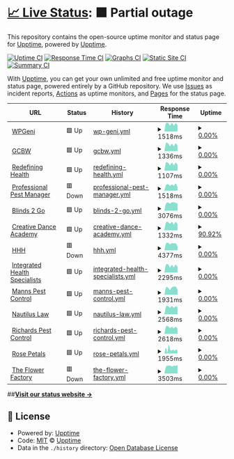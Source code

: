 # [📈 Live Status](https://upptime.github.io/upptime): <!--live status--> **🟧 Partial outage**

This repository contains the open-source uptime monitor and status page for [Upptime](https://upptime.js.org), powered by [Upptime](https://github.com/upptime/upptime).

[![Uptime CI](https://github.com/paulluxford/uptime/workflows/Uptime%20CI/badge.svg)](https://github.com/paulluxford/uptime/actions?query=workflow%3A%22Uptime+CI%22)
[![Response Time CI](https://github.com/paulluxford/uptime/workflows/Response%20Time%20CI/badge.svg)](https://github.com/paulluxford/uptime/actions?query=workflow%3A%22Response+Time+CI%22)
[![Graphs CI](https://github.com/paulluxford/uptime/workflows/Graphs%20CI/badge.svg)](https://github.com/paulluxford/uptime/actions?query=workflow%3A%22Graphs+CI%22)
[![Static Site CI](https://github.com/paulluxford/uptime/workflows/Static%20Site%20CI/badge.svg)](https://github.com/paulluxford/uptime/actions?query=workflow%3A%22Static+Site+CI%22)
[![Summary CI](https://github.com/paulluxford/uptime/workflows/Summary%20CI/badge.svg)](https://github.com/paulluxford/uptime/actions?query=workflow%3A%22Summary+CI%22)

With [Upptime](https://upptime.js.org), you can get your own unlimited and free uptime monitor and status page, powered entirely by a GitHub repository. We use [Issues](https://github.com/upptime/upptime/issues) as incident reports, [Actions](https://github.com/paulluxford/uptime/actions) as uptime monitors, and [Pages](https://upptime.github.io/upptime) for the status page.

<!--start: status pages-->
<!-- This summary is generated by Upptime (https://github.com/upptime/upptime) -->
<!-- Do not edit this manually, your changes will be overwritten -->
<!-- prettier-ignore -->
| URL | Status | History | Response Time | Uptime |
| --- | ------ | ------- | ------------- | ------ |
| <img alt="" src="https://icons.duckduckgo.com/ip3/wpgeni.com.ico" height="13"> [WPGeni](https://wpgeni.com) | 🟩 Up | [wp-geni.yml](https://github.com/paulluxford/uptime/commits/HEAD/history/wp-geni.yml) | <details><summary><img alt="Response time graph" src="./graphs/wp-geni/response-time-week.png" height="20"> 1518ms</summary><br><a href="https://paulluxford.github.io/uptime/history/wp-geni"><img alt="Response time 1152" src="https://img.shields.io/endpoint?url=https%3A%2F%2Fraw.githubusercontent.com%2Fpaulluxford%2Fuptime%2FHEAD%2Fapi%2Fwp-geni%2Fresponse-time.json"></a><br><a href="https://paulluxford.github.io/uptime/history/wp-geni"><img alt="24-hour response time 2474" src="https://img.shields.io/endpoint?url=https%3A%2F%2Fraw.githubusercontent.com%2Fpaulluxford%2Fuptime%2FHEAD%2Fapi%2Fwp-geni%2Fresponse-time-day.json"></a><br><a href="https://paulluxford.github.io/uptime/history/wp-geni"><img alt="7-day response time 1518" src="https://img.shields.io/endpoint?url=https%3A%2F%2Fraw.githubusercontent.com%2Fpaulluxford%2Fuptime%2FHEAD%2Fapi%2Fwp-geni%2Fresponse-time-week.json"></a><br><a href="https://paulluxford.github.io/uptime/history/wp-geni"><img alt="30-day response time 1250" src="https://img.shields.io/endpoint?url=https%3A%2F%2Fraw.githubusercontent.com%2Fpaulluxford%2Fuptime%2FHEAD%2Fapi%2Fwp-geni%2Fresponse-time-month.json"></a><br><a href="https://paulluxford.github.io/uptime/history/wp-geni"><img alt="1-year response time 1152" src="https://img.shields.io/endpoint?url=https%3A%2F%2Fraw.githubusercontent.com%2Fpaulluxford%2Fuptime%2FHEAD%2Fapi%2Fwp-geni%2Fresponse-time-year.json"></a></details> | <details><summary><a href="https://paulluxford.github.io/uptime/history/wp-geni">0.00%</a></summary><a href="https://paulluxford.github.io/uptime/history/wp-geni"><img alt="All-time uptime 76.11%" src="https://img.shields.io/endpoint?url=https%3A%2F%2Fraw.githubusercontent.com%2Fpaulluxford%2Fuptime%2FHEAD%2Fapi%2Fwp-geni%2Fuptime.json"></a><br><a href="https://paulluxford.github.io/uptime/history/wp-geni"><img alt="24-hour uptime 0.00%" src="https://img.shields.io/endpoint?url=https%3A%2F%2Fraw.githubusercontent.com%2Fpaulluxford%2Fuptime%2FHEAD%2Fapi%2Fwp-geni%2Fuptime-day.json"></a><br><a href="https://paulluxford.github.io/uptime/history/wp-geni"><img alt="7-day uptime 0.00%" src="https://img.shields.io/endpoint?url=https%3A%2F%2Fraw.githubusercontent.com%2Fpaulluxford%2Fuptime%2FHEAD%2Fapi%2Fwp-geni%2Fuptime-week.json"></a><br><a href="https://paulluxford.github.io/uptime/history/wp-geni"><img alt="30-day uptime 1.38%" src="https://img.shields.io/endpoint?url=https%3A%2F%2Fraw.githubusercontent.com%2Fpaulluxford%2Fuptime%2FHEAD%2Fapi%2Fwp-geni%2Fuptime-month.json"></a><br><a href="https://paulluxford.github.io/uptime/history/wp-geni"><img alt="1-year uptime 76.11%" src="https://img.shields.io/endpoint?url=https%3A%2F%2Fraw.githubusercontent.com%2Fpaulluxford%2Fuptime%2FHEAD%2Fapi%2Fwp-geni%2Fuptime-year.json"></a></details>
| <img alt="" src="https://icons.duckduckgo.com/ip3/goldcoastbusinesswebsites.com.au.ico" height="13"> [GCBW](https://goldcoastbusinesswebsites.com.au) | 🟩 Up | [gcbw.yml](https://github.com/paulluxford/uptime/commits/HEAD/history/gcbw.yml) | <details><summary><img alt="Response time graph" src="./graphs/gcbw/response-time-week.png" height="20"> 1336ms</summary><br><a href="https://paulluxford.github.io/uptime/history/gcbw"><img alt="Response time 1289" src="https://img.shields.io/endpoint?url=https%3A%2F%2Fraw.githubusercontent.com%2Fpaulluxford%2Fuptime%2FHEAD%2Fapi%2Fgcbw%2Fresponse-time.json"></a><br><a href="https://paulluxford.github.io/uptime/history/gcbw"><img alt="24-hour response time 1093" src="https://img.shields.io/endpoint?url=https%3A%2F%2Fraw.githubusercontent.com%2Fpaulluxford%2Fuptime%2FHEAD%2Fapi%2Fgcbw%2Fresponse-time-day.json"></a><br><a href="https://paulluxford.github.io/uptime/history/gcbw"><img alt="7-day response time 1336" src="https://img.shields.io/endpoint?url=https%3A%2F%2Fraw.githubusercontent.com%2Fpaulluxford%2Fuptime%2FHEAD%2Fapi%2Fgcbw%2Fresponse-time-week.json"></a><br><a href="https://paulluxford.github.io/uptime/history/gcbw"><img alt="30-day response time 1340" src="https://img.shields.io/endpoint?url=https%3A%2F%2Fraw.githubusercontent.com%2Fpaulluxford%2Fuptime%2FHEAD%2Fapi%2Fgcbw%2Fresponse-time-month.json"></a><br><a href="https://paulluxford.github.io/uptime/history/gcbw"><img alt="1-year response time 1289" src="https://img.shields.io/endpoint?url=https%3A%2F%2Fraw.githubusercontent.com%2Fpaulluxford%2Fuptime%2FHEAD%2Fapi%2Fgcbw%2Fresponse-time-year.json"></a></details> | <details><summary><a href="https://paulluxford.github.io/uptime/history/gcbw">0.00%</a></summary><a href="https://paulluxford.github.io/uptime/history/gcbw"><img alt="All-time uptime 5.42%" src="https://img.shields.io/endpoint?url=https%3A%2F%2Fraw.githubusercontent.com%2Fpaulluxford%2Fuptime%2FHEAD%2Fapi%2Fgcbw%2Fuptime.json"></a><br><a href="https://paulluxford.github.io/uptime/history/gcbw"><img alt="24-hour uptime 0.00%" src="https://img.shields.io/endpoint?url=https%3A%2F%2Fraw.githubusercontent.com%2Fpaulluxford%2Fuptime%2FHEAD%2Fapi%2Fgcbw%2Fuptime-day.json"></a><br><a href="https://paulluxford.github.io/uptime/history/gcbw"><img alt="7-day uptime 0.00%" src="https://img.shields.io/endpoint?url=https%3A%2F%2Fraw.githubusercontent.com%2Fpaulluxford%2Fuptime%2FHEAD%2Fapi%2Fgcbw%2Fuptime-week.json"></a><br><a href="https://paulluxford.github.io/uptime/history/gcbw"><img alt="30-day uptime 1.38%" src="https://img.shields.io/endpoint?url=https%3A%2F%2Fraw.githubusercontent.com%2Fpaulluxford%2Fuptime%2FHEAD%2Fapi%2Fgcbw%2Fuptime-month.json"></a><br><a href="https://paulluxford.github.io/uptime/history/gcbw"><img alt="1-year uptime 5.42%" src="https://img.shields.io/endpoint?url=https%3A%2F%2Fraw.githubusercontent.com%2Fpaulluxford%2Fuptime%2FHEAD%2Fapi%2Fgcbw%2Fuptime-year.json"></a></details>
| <img alt="" src="https://icons.duckduckgo.com/ip3/redefininghealth.com.au.ico" height="13"> [Redefining Health](https://redefininghealth.com.au) | 🟩 Up | [redefining-health.yml](https://github.com/paulluxford/uptime/commits/HEAD/history/redefining-health.yml) | <details><summary><img alt="Response time graph" src="./graphs/redefining-health/response-time-week.png" height="20"> 1107ms</summary><br><a href="https://paulluxford.github.io/uptime/history/redefining-health"><img alt="Response time 1131" src="https://img.shields.io/endpoint?url=https%3A%2F%2Fraw.githubusercontent.com%2Fpaulluxford%2Fuptime%2FHEAD%2Fapi%2Fredefining-health%2Fresponse-time.json"></a><br><a href="https://paulluxford.github.io/uptime/history/redefining-health"><img alt="24-hour response time 943" src="https://img.shields.io/endpoint?url=https%3A%2F%2Fraw.githubusercontent.com%2Fpaulluxford%2Fuptime%2FHEAD%2Fapi%2Fredefining-health%2Fresponse-time-day.json"></a><br><a href="https://paulluxford.github.io/uptime/history/redefining-health"><img alt="7-day response time 1107" src="https://img.shields.io/endpoint?url=https%3A%2F%2Fraw.githubusercontent.com%2Fpaulluxford%2Fuptime%2FHEAD%2Fapi%2Fredefining-health%2Fresponse-time-week.json"></a><br><a href="https://paulluxford.github.io/uptime/history/redefining-health"><img alt="30-day response time 1131" src="https://img.shields.io/endpoint?url=https%3A%2F%2Fraw.githubusercontent.com%2Fpaulluxford%2Fuptime%2FHEAD%2Fapi%2Fredefining-health%2Fresponse-time-month.json"></a><br><a href="https://paulluxford.github.io/uptime/history/redefining-health"><img alt="1-year response time 1131" src="https://img.shields.io/endpoint?url=https%3A%2F%2Fraw.githubusercontent.com%2Fpaulluxford%2Fuptime%2FHEAD%2Fapi%2Fredefining-health%2Fresponse-time-year.json"></a></details> | <details><summary><a href="https://paulluxford.github.io/uptime/history/redefining-health">0.00%</a></summary><a href="https://paulluxford.github.io/uptime/history/redefining-health"><img alt="All-time uptime 5.42%" src="https://img.shields.io/endpoint?url=https%3A%2F%2Fraw.githubusercontent.com%2Fpaulluxford%2Fuptime%2FHEAD%2Fapi%2Fredefining-health%2Fuptime.json"></a><br><a href="https://paulluxford.github.io/uptime/history/redefining-health"><img alt="24-hour uptime 0.00%" src="https://img.shields.io/endpoint?url=https%3A%2F%2Fraw.githubusercontent.com%2Fpaulluxford%2Fuptime%2FHEAD%2Fapi%2Fredefining-health%2Fuptime-day.json"></a><br><a href="https://paulluxford.github.io/uptime/history/redefining-health"><img alt="7-day uptime 0.00%" src="https://img.shields.io/endpoint?url=https%3A%2F%2Fraw.githubusercontent.com%2Fpaulluxford%2Fuptime%2FHEAD%2Fapi%2Fredefining-health%2Fuptime-week.json"></a><br><a href="https://paulluxford.github.io/uptime/history/redefining-health"><img alt="30-day uptime 1.38%" src="https://img.shields.io/endpoint?url=https%3A%2F%2Fraw.githubusercontent.com%2Fpaulluxford%2Fuptime%2FHEAD%2Fapi%2Fredefining-health%2Fuptime-month.json"></a><br><a href="https://paulluxford.github.io/uptime/history/redefining-health"><img alt="1-year uptime 5.42%" src="https://img.shields.io/endpoint?url=https%3A%2F%2Fraw.githubusercontent.com%2Fpaulluxford%2Fuptime%2FHEAD%2Fapi%2Fredefining-health%2Fuptime-year.json"></a></details>
| <img alt="" src="https://icons.duckduckgo.com/ip3/professionalpestmanager.com.ico" height="13"> [Professional Pest Manager](https://professionalpestmanager.com) | 🟥 Down | [professional-pest-manager.yml](https://github.com/paulluxford/uptime/commits/HEAD/history/professional-pest-manager.yml) | <details><summary><img alt="Response time graph" src="./graphs/professional-pest-manager/response-time-week.png" height="20"> 1518ms</summary><br><a href="https://paulluxford.github.io/uptime/history/professional-pest-manager"><img alt="Response time 1452" src="https://img.shields.io/endpoint?url=https%3A%2F%2Fraw.githubusercontent.com%2Fpaulluxford%2Fuptime%2FHEAD%2Fapi%2Fprofessional-pest-manager%2Fresponse-time.json"></a><br><a href="https://paulluxford.github.io/uptime/history/professional-pest-manager"><img alt="24-hour response time 1092" src="https://img.shields.io/endpoint?url=https%3A%2F%2Fraw.githubusercontent.com%2Fpaulluxford%2Fuptime%2FHEAD%2Fapi%2Fprofessional-pest-manager%2Fresponse-time-day.json"></a><br><a href="https://paulluxford.github.io/uptime/history/professional-pest-manager"><img alt="7-day response time 1518" src="https://img.shields.io/endpoint?url=https%3A%2F%2Fraw.githubusercontent.com%2Fpaulluxford%2Fuptime%2FHEAD%2Fapi%2Fprofessional-pest-manager%2Fresponse-time-week.json"></a><br><a href="https://paulluxford.github.io/uptime/history/professional-pest-manager"><img alt="30-day response time 1356" src="https://img.shields.io/endpoint?url=https%3A%2F%2Fraw.githubusercontent.com%2Fpaulluxford%2Fuptime%2FHEAD%2Fapi%2Fprofessional-pest-manager%2Fresponse-time-month.json"></a><br><a href="https://paulluxford.github.io/uptime/history/professional-pest-manager"><img alt="1-year response time 1452" src="https://img.shields.io/endpoint?url=https%3A%2F%2Fraw.githubusercontent.com%2Fpaulluxford%2Fuptime%2FHEAD%2Fapi%2Fprofessional-pest-manager%2Fresponse-time-year.json"></a></details> | <details><summary><a href="https://paulluxford.github.io/uptime/history/professional-pest-manager">0.00%</a></summary><a href="https://paulluxford.github.io/uptime/history/professional-pest-manager"><img alt="All-time uptime 6.00%" src="https://img.shields.io/endpoint?url=https%3A%2F%2Fraw.githubusercontent.com%2Fpaulluxford%2Fuptime%2FHEAD%2Fapi%2Fprofessional-pest-manager%2Fuptime.json"></a><br><a href="https://paulluxford.github.io/uptime/history/professional-pest-manager"><img alt="24-hour uptime 0.00%" src="https://img.shields.io/endpoint?url=https%3A%2F%2Fraw.githubusercontent.com%2Fpaulluxford%2Fuptime%2FHEAD%2Fapi%2Fprofessional-pest-manager%2Fuptime-day.json"></a><br><a href="https://paulluxford.github.io/uptime/history/professional-pest-manager"><img alt="7-day uptime 0.00%" src="https://img.shields.io/endpoint?url=https%3A%2F%2Fraw.githubusercontent.com%2Fpaulluxford%2Fuptime%2FHEAD%2Fapi%2Fprofessional-pest-manager%2Fuptime-week.json"></a><br><a href="https://paulluxford.github.io/uptime/history/professional-pest-manager"><img alt="30-day uptime 1.38%" src="https://img.shields.io/endpoint?url=https%3A%2F%2Fraw.githubusercontent.com%2Fpaulluxford%2Fuptime%2FHEAD%2Fapi%2Fprofessional-pest-manager%2Fuptime-month.json"></a><br><a href="https://paulluxford.github.io/uptime/history/professional-pest-manager"><img alt="1-year uptime 6.00%" src="https://img.shields.io/endpoint?url=https%3A%2F%2Fraw.githubusercontent.com%2Fpaulluxford%2Fuptime%2FHEAD%2Fapi%2Fprofessional-pest-manager%2Fuptime-year.json"></a></details>
| <img alt="" src="https://icons.duckduckgo.com/ip3/www.blinds2go.com.au.ico" height="13"> [Blinds 2 Go](https://www.blinds2go.com.au/) | 🟩 Up | [blinds-2-go.yml](https://github.com/paulluxford/uptime/commits/HEAD/history/blinds-2-go.yml) | <details><summary><img alt="Response time graph" src="./graphs/blinds-2-go/response-time-week.png" height="20"> 3076ms</summary><br><a href="https://paulluxford.github.io/uptime/history/blinds-2-go"><img alt="Response time 3310" src="https://img.shields.io/endpoint?url=https%3A%2F%2Fraw.githubusercontent.com%2Fpaulluxford%2Fuptime%2FHEAD%2Fapi%2Fblinds-2-go%2Fresponse-time.json"></a><br><a href="https://paulluxford.github.io/uptime/history/blinds-2-go"><img alt="24-hour response time 2719" src="https://img.shields.io/endpoint?url=https%3A%2F%2Fraw.githubusercontent.com%2Fpaulluxford%2Fuptime%2FHEAD%2Fapi%2Fblinds-2-go%2Fresponse-time-day.json"></a><br><a href="https://paulluxford.github.io/uptime/history/blinds-2-go"><img alt="7-day response time 3076" src="https://img.shields.io/endpoint?url=https%3A%2F%2Fraw.githubusercontent.com%2Fpaulluxford%2Fuptime%2FHEAD%2Fapi%2Fblinds-2-go%2Fresponse-time-week.json"></a><br><a href="https://paulluxford.github.io/uptime/history/blinds-2-go"><img alt="30-day response time 3349" src="https://img.shields.io/endpoint?url=https%3A%2F%2Fraw.githubusercontent.com%2Fpaulluxford%2Fuptime%2FHEAD%2Fapi%2Fblinds-2-go%2Fresponse-time-month.json"></a><br><a href="https://paulluxford.github.io/uptime/history/blinds-2-go"><img alt="1-year response time 3310" src="https://img.shields.io/endpoint?url=https%3A%2F%2Fraw.githubusercontent.com%2Fpaulluxford%2Fuptime%2FHEAD%2Fapi%2Fblinds-2-go%2Fresponse-time-year.json"></a></details> | <details><summary><a href="https://paulluxford.github.io/uptime/history/blinds-2-go">0.00%</a></summary><a href="https://paulluxford.github.io/uptime/history/blinds-2-go"><img alt="All-time uptime 2.60%" src="https://img.shields.io/endpoint?url=https%3A%2F%2Fraw.githubusercontent.com%2Fpaulluxford%2Fuptime%2FHEAD%2Fapi%2Fblinds-2-go%2Fuptime.json"></a><br><a href="https://paulluxford.github.io/uptime/history/blinds-2-go"><img alt="24-hour uptime 0.00%" src="https://img.shields.io/endpoint?url=https%3A%2F%2Fraw.githubusercontent.com%2Fpaulluxford%2Fuptime%2FHEAD%2Fapi%2Fblinds-2-go%2Fuptime-day.json"></a><br><a href="https://paulluxford.github.io/uptime/history/blinds-2-go"><img alt="7-day uptime 0.00%" src="https://img.shields.io/endpoint?url=https%3A%2F%2Fraw.githubusercontent.com%2Fpaulluxford%2Fuptime%2FHEAD%2Fapi%2Fblinds-2-go%2Fuptime-week.json"></a><br><a href="https://paulluxford.github.io/uptime/history/blinds-2-go"><img alt="30-day uptime 1.38%" src="https://img.shields.io/endpoint?url=https%3A%2F%2Fraw.githubusercontent.com%2Fpaulluxford%2Fuptime%2FHEAD%2Fapi%2Fblinds-2-go%2Fuptime-month.json"></a><br><a href="https://paulluxford.github.io/uptime/history/blinds-2-go"><img alt="1-year uptime 2.60%" src="https://img.shields.io/endpoint?url=https%3A%2F%2Fraw.githubusercontent.com%2Fpaulluxford%2Fuptime%2FHEAD%2Fapi%2Fblinds-2-go%2Fuptime-year.json"></a></details>
| <img alt="" src="https://icons.duckduckgo.com/ip3/creativedance.com.au.ico" height="13"> [Creative Dance Academy](https://creativedance.com.au/) | 🟩 Up | [creative-dance-academy.yml](https://github.com/paulluxford/uptime/commits/HEAD/history/creative-dance-academy.yml) | <details><summary><img alt="Response time graph" src="./graphs/creative-dance-academy/response-time-week.png" height="20"> 1332ms</summary><br><a href="https://paulluxford.github.io/uptime/history/creative-dance-academy"><img alt="Response time 1348" src="https://img.shields.io/endpoint?url=https%3A%2F%2Fraw.githubusercontent.com%2Fpaulluxford%2Fuptime%2FHEAD%2Fapi%2Fcreative-dance-academy%2Fresponse-time.json"></a><br><a href="https://paulluxford.github.io/uptime/history/creative-dance-academy"><img alt="24-hour response time 1191" src="https://img.shields.io/endpoint?url=https%3A%2F%2Fraw.githubusercontent.com%2Fpaulluxford%2Fuptime%2FHEAD%2Fapi%2Fcreative-dance-academy%2Fresponse-time-day.json"></a><br><a href="https://paulluxford.github.io/uptime/history/creative-dance-academy"><img alt="7-day response time 1332" src="https://img.shields.io/endpoint?url=https%3A%2F%2Fraw.githubusercontent.com%2Fpaulluxford%2Fuptime%2FHEAD%2Fapi%2Fcreative-dance-academy%2Fresponse-time-week.json"></a><br><a href="https://paulluxford.github.io/uptime/history/creative-dance-academy"><img alt="30-day response time 1365" src="https://img.shields.io/endpoint?url=https%3A%2F%2Fraw.githubusercontent.com%2Fpaulluxford%2Fuptime%2FHEAD%2Fapi%2Fcreative-dance-academy%2Fresponse-time-month.json"></a><br><a href="https://paulluxford.github.io/uptime/history/creative-dance-academy"><img alt="1-year response time 1348" src="https://img.shields.io/endpoint?url=https%3A%2F%2Fraw.githubusercontent.com%2Fpaulluxford%2Fuptime%2FHEAD%2Fapi%2Fcreative-dance-academy%2Fresponse-time-year.json"></a></details> | <details><summary><a href="https://paulluxford.github.io/uptime/history/creative-dance-academy">90.92%</a></summary><a href="https://paulluxford.github.io/uptime/history/creative-dance-academy"><img alt="All-time uptime 99.68%" src="https://img.shields.io/endpoint?url=https%3A%2F%2Fraw.githubusercontent.com%2Fpaulluxford%2Fuptime%2FHEAD%2Fapi%2Fcreative-dance-academy%2Fuptime.json"></a><br><a href="https://paulluxford.github.io/uptime/history/creative-dance-academy"><img alt="24-hour uptime 36.45%" src="https://img.shields.io/endpoint?url=https%3A%2F%2Fraw.githubusercontent.com%2Fpaulluxford%2Fuptime%2FHEAD%2Fapi%2Fcreative-dance-academy%2Fuptime-day.json"></a><br><a href="https://paulluxford.github.io/uptime/history/creative-dance-academy"><img alt="7-day uptime 90.92%" src="https://img.shields.io/endpoint?url=https%3A%2F%2Fraw.githubusercontent.com%2Fpaulluxford%2Fuptime%2FHEAD%2Fapi%2Fcreative-dance-academy%2Fuptime-week.json"></a><br><a href="https://paulluxford.github.io/uptime/history/creative-dance-academy"><img alt="30-day uptime 97.91%" src="https://img.shields.io/endpoint?url=https%3A%2F%2Fraw.githubusercontent.com%2Fpaulluxford%2Fuptime%2FHEAD%2Fapi%2Fcreative-dance-academy%2Fuptime-month.json"></a><br><a href="https://paulluxford.github.io/uptime/history/creative-dance-academy"><img alt="1-year uptime 99.68%" src="https://img.shields.io/endpoint?url=https%3A%2F%2Fraw.githubusercontent.com%2Fpaulluxford%2Fuptime%2FHEAD%2Fapi%2Fcreative-dance-academy%2Fuptime-year.json"></a></details>
| <img alt="" src="https://icons.duckduckgo.com/ip3/hhh.com.au.ico" height="13"> [HHH](https://hhh.com.au/) | 🟥 Down | [hhh.yml](https://github.com/paulluxford/uptime/commits/HEAD/history/hhh.yml) | <details><summary><img alt="Response time graph" src="./graphs/hhh/response-time-week.png" height="20"> 4377ms</summary><br><a href="https://paulluxford.github.io/uptime/history/hhh"><img alt="Response time 3932" src="https://img.shields.io/endpoint?url=https%3A%2F%2Fraw.githubusercontent.com%2Fpaulluxford%2Fuptime%2FHEAD%2Fapi%2Fhhh%2Fresponse-time.json"></a><br><a href="https://paulluxford.github.io/uptime/history/hhh"><img alt="24-hour response time 2276" src="https://img.shields.io/endpoint?url=https%3A%2F%2Fraw.githubusercontent.com%2Fpaulluxford%2Fuptime%2FHEAD%2Fapi%2Fhhh%2Fresponse-time-day.json"></a><br><a href="https://paulluxford.github.io/uptime/history/hhh"><img alt="7-day response time 4377" src="https://img.shields.io/endpoint?url=https%3A%2F%2Fraw.githubusercontent.com%2Fpaulluxford%2Fuptime%2FHEAD%2Fapi%2Fhhh%2Fresponse-time-week.json"></a><br><a href="https://paulluxford.github.io/uptime/history/hhh"><img alt="30-day response time 4087" src="https://img.shields.io/endpoint?url=https%3A%2F%2Fraw.githubusercontent.com%2Fpaulluxford%2Fuptime%2FHEAD%2Fapi%2Fhhh%2Fresponse-time-month.json"></a><br><a href="https://paulluxford.github.io/uptime/history/hhh"><img alt="1-year response time 3932" src="https://img.shields.io/endpoint?url=https%3A%2F%2Fraw.githubusercontent.com%2Fpaulluxford%2Fuptime%2FHEAD%2Fapi%2Fhhh%2Fresponse-time-year.json"></a></details> | <details><summary><a href="https://paulluxford.github.io/uptime/history/hhh">0.00%</a></summary><a href="https://paulluxford.github.io/uptime/history/hhh"><img alt="All-time uptime 4.68%" src="https://img.shields.io/endpoint?url=https%3A%2F%2Fraw.githubusercontent.com%2Fpaulluxford%2Fuptime%2FHEAD%2Fapi%2Fhhh%2Fuptime.json"></a><br><a href="https://paulluxford.github.io/uptime/history/hhh"><img alt="24-hour uptime 0.00%" src="https://img.shields.io/endpoint?url=https%3A%2F%2Fraw.githubusercontent.com%2Fpaulluxford%2Fuptime%2FHEAD%2Fapi%2Fhhh%2Fuptime-day.json"></a><br><a href="https://paulluxford.github.io/uptime/history/hhh"><img alt="7-day uptime 0.00%" src="https://img.shields.io/endpoint?url=https%3A%2F%2Fraw.githubusercontent.com%2Fpaulluxford%2Fuptime%2FHEAD%2Fapi%2Fhhh%2Fuptime-week.json"></a><br><a href="https://paulluxford.github.io/uptime/history/hhh"><img alt="30-day uptime 1.38%" src="https://img.shields.io/endpoint?url=https%3A%2F%2Fraw.githubusercontent.com%2Fpaulluxford%2Fuptime%2FHEAD%2Fapi%2Fhhh%2Fuptime-month.json"></a><br><a href="https://paulluxford.github.io/uptime/history/hhh"><img alt="1-year uptime 4.68%" src="https://img.shields.io/endpoint?url=https%3A%2F%2Fraw.githubusercontent.com%2Fpaulluxford%2Fuptime%2FHEAD%2Fapi%2Fhhh%2Fuptime-year.json"></a></details>
| <img alt="" src="https://icons.duckduckgo.com/ip3/integratedhealthspecialists.com.au.ico" height="13"> [Integrated Health Specialists](https://integratedhealthspecialists.com.au/) | 🟩 Up | [integrated-health-specialists.yml](https://github.com/paulluxford/uptime/commits/HEAD/history/integrated-health-specialists.yml) | <details><summary><img alt="Response time graph" src="./graphs/integrated-health-specialists/response-time-week.png" height="20"> 2295ms</summary><br><a href="https://paulluxford.github.io/uptime/history/integrated-health-specialists"><img alt="Response time 2300" src="https://img.shields.io/endpoint?url=https%3A%2F%2Fraw.githubusercontent.com%2Fpaulluxford%2Fuptime%2FHEAD%2Fapi%2Fintegrated-health-specialists%2Fresponse-time.json"></a><br><a href="https://paulluxford.github.io/uptime/history/integrated-health-specialists"><img alt="24-hour response time 1908" src="https://img.shields.io/endpoint?url=https%3A%2F%2Fraw.githubusercontent.com%2Fpaulluxford%2Fuptime%2FHEAD%2Fapi%2Fintegrated-health-specialists%2Fresponse-time-day.json"></a><br><a href="https://paulluxford.github.io/uptime/history/integrated-health-specialists"><img alt="7-day response time 2295" src="https://img.shields.io/endpoint?url=https%3A%2F%2Fraw.githubusercontent.com%2Fpaulluxford%2Fuptime%2FHEAD%2Fapi%2Fintegrated-health-specialists%2Fresponse-time-week.json"></a><br><a href="https://paulluxford.github.io/uptime/history/integrated-health-specialists"><img alt="30-day response time 2396" src="https://img.shields.io/endpoint?url=https%3A%2F%2Fraw.githubusercontent.com%2Fpaulluxford%2Fuptime%2FHEAD%2Fapi%2Fintegrated-health-specialists%2Fresponse-time-month.json"></a><br><a href="https://paulluxford.github.io/uptime/history/integrated-health-specialists"><img alt="1-year response time 2300" src="https://img.shields.io/endpoint?url=https%3A%2F%2Fraw.githubusercontent.com%2Fpaulluxford%2Fuptime%2FHEAD%2Fapi%2Fintegrated-health-specialists%2Fresponse-time-year.json"></a></details> | <details><summary><a href="https://paulluxford.github.io/uptime/history/integrated-health-specialists">0.00%</a></summary><a href="https://paulluxford.github.io/uptime/history/integrated-health-specialists"><img alt="All-time uptime 35.67%" src="https://img.shields.io/endpoint?url=https%3A%2F%2Fraw.githubusercontent.com%2Fpaulluxford%2Fuptime%2FHEAD%2Fapi%2Fintegrated-health-specialists%2Fuptime.json"></a><br><a href="https://paulluxford.github.io/uptime/history/integrated-health-specialists"><img alt="24-hour uptime 0.00%" src="https://img.shields.io/endpoint?url=https%3A%2F%2Fraw.githubusercontent.com%2Fpaulluxford%2Fuptime%2FHEAD%2Fapi%2Fintegrated-health-specialists%2Fuptime-day.json"></a><br><a href="https://paulluxford.github.io/uptime/history/integrated-health-specialists"><img alt="7-day uptime 0.00%" src="https://img.shields.io/endpoint?url=https%3A%2F%2Fraw.githubusercontent.com%2Fpaulluxford%2Fuptime%2FHEAD%2Fapi%2Fintegrated-health-specialists%2Fuptime-week.json"></a><br><a href="https://paulluxford.github.io/uptime/history/integrated-health-specialists"><img alt="30-day uptime 1.38%" src="https://img.shields.io/endpoint?url=https%3A%2F%2Fraw.githubusercontent.com%2Fpaulluxford%2Fuptime%2FHEAD%2Fapi%2Fintegrated-health-specialists%2Fuptime-month.json"></a><br><a href="https://paulluxford.github.io/uptime/history/integrated-health-specialists"><img alt="1-year uptime 35.67%" src="https://img.shields.io/endpoint?url=https%3A%2F%2Fraw.githubusercontent.com%2Fpaulluxford%2Fuptime%2FHEAD%2Fapi%2Fintegrated-health-specialists%2Fuptime-year.json"></a></details>
| <img alt="" src="https://icons.duckduckgo.com/ip3/www.mannspestcontrol.com.au.ico" height="13"> [Manns Pest Control](https://www.mannspestcontrol.com.au/) | 🟩 Up | [manns-pest-control.yml](https://github.com/paulluxford/uptime/commits/HEAD/history/manns-pest-control.yml) | <details><summary><img alt="Response time graph" src="./graphs/manns-pest-control/response-time-week.png" height="20"> 1931ms</summary><br><a href="https://paulluxford.github.io/uptime/history/manns-pest-control"><img alt="Response time 1907" src="https://img.shields.io/endpoint?url=https%3A%2F%2Fraw.githubusercontent.com%2Fpaulluxford%2Fuptime%2FHEAD%2Fapi%2Fmanns-pest-control%2Fresponse-time.json"></a><br><a href="https://paulluxford.github.io/uptime/history/manns-pest-control"><img alt="24-hour response time 1438" src="https://img.shields.io/endpoint?url=https%3A%2F%2Fraw.githubusercontent.com%2Fpaulluxford%2Fuptime%2FHEAD%2Fapi%2Fmanns-pest-control%2Fresponse-time-day.json"></a><br><a href="https://paulluxford.github.io/uptime/history/manns-pest-control"><img alt="7-day response time 1931" src="https://img.shields.io/endpoint?url=https%3A%2F%2Fraw.githubusercontent.com%2Fpaulluxford%2Fuptime%2FHEAD%2Fapi%2Fmanns-pest-control%2Fresponse-time-week.json"></a><br><a href="https://paulluxford.github.io/uptime/history/manns-pest-control"><img alt="30-day response time 2025" src="https://img.shields.io/endpoint?url=https%3A%2F%2Fraw.githubusercontent.com%2Fpaulluxford%2Fuptime%2FHEAD%2Fapi%2Fmanns-pest-control%2Fresponse-time-month.json"></a><br><a href="https://paulluxford.github.io/uptime/history/manns-pest-control"><img alt="1-year response time 1907" src="https://img.shields.io/endpoint?url=https%3A%2F%2Fraw.githubusercontent.com%2Fpaulluxford%2Fuptime%2FHEAD%2Fapi%2Fmanns-pest-control%2Fresponse-time-year.json"></a></details> | <details><summary><a href="https://paulluxford.github.io/uptime/history/manns-pest-control">0.00%</a></summary><a href="https://paulluxford.github.io/uptime/history/manns-pest-control"><img alt="All-time uptime 2.78%" src="https://img.shields.io/endpoint?url=https%3A%2F%2Fraw.githubusercontent.com%2Fpaulluxford%2Fuptime%2FHEAD%2Fapi%2Fmanns-pest-control%2Fuptime.json"></a><br><a href="https://paulluxford.github.io/uptime/history/manns-pest-control"><img alt="24-hour uptime 0.00%" src="https://img.shields.io/endpoint?url=https%3A%2F%2Fraw.githubusercontent.com%2Fpaulluxford%2Fuptime%2FHEAD%2Fapi%2Fmanns-pest-control%2Fuptime-day.json"></a><br><a href="https://paulluxford.github.io/uptime/history/manns-pest-control"><img alt="7-day uptime 0.00%" src="https://img.shields.io/endpoint?url=https%3A%2F%2Fraw.githubusercontent.com%2Fpaulluxford%2Fuptime%2FHEAD%2Fapi%2Fmanns-pest-control%2Fuptime-week.json"></a><br><a href="https://paulluxford.github.io/uptime/history/manns-pest-control"><img alt="30-day uptime 1.38%" src="https://img.shields.io/endpoint?url=https%3A%2F%2Fraw.githubusercontent.com%2Fpaulluxford%2Fuptime%2FHEAD%2Fapi%2Fmanns-pest-control%2Fuptime-month.json"></a><br><a href="https://paulluxford.github.io/uptime/history/manns-pest-control"><img alt="1-year uptime 2.78%" src="https://img.shields.io/endpoint?url=https%3A%2F%2Fraw.githubusercontent.com%2Fpaulluxford%2Fuptime%2FHEAD%2Fapi%2Fmanns-pest-control%2Fuptime-year.json"></a></details>
| <img alt="" src="https://icons.duckduckgo.com/ip3/nautiluslaw.com.au.ico" height="13"> [Nautilus Law](https://nautiluslaw.com.au/) | 🟩 Up | [nautilus-law.yml](https://github.com/paulluxford/uptime/commits/HEAD/history/nautilus-law.yml) | <details><summary><img alt="Response time graph" src="./graphs/nautilus-law/response-time-week.png" height="20"> 2568ms</summary><br><a href="https://paulluxford.github.io/uptime/history/nautilus-law"><img alt="Response time 2320" src="https://img.shields.io/endpoint?url=https%3A%2F%2Fraw.githubusercontent.com%2Fpaulluxford%2Fuptime%2FHEAD%2Fapi%2Fnautilus-law%2Fresponse-time.json"></a><br><a href="https://paulluxford.github.io/uptime/history/nautilus-law"><img alt="24-hour response time 2515" src="https://img.shields.io/endpoint?url=https%3A%2F%2Fraw.githubusercontent.com%2Fpaulluxford%2Fuptime%2FHEAD%2Fapi%2Fnautilus-law%2Fresponse-time-day.json"></a><br><a href="https://paulluxford.github.io/uptime/history/nautilus-law"><img alt="7-day response time 2568" src="https://img.shields.io/endpoint?url=https%3A%2F%2Fraw.githubusercontent.com%2Fpaulluxford%2Fuptime%2FHEAD%2Fapi%2Fnautilus-law%2Fresponse-time-week.json"></a><br><a href="https://paulluxford.github.io/uptime/history/nautilus-law"><img alt="30-day response time 2580" src="https://img.shields.io/endpoint?url=https%3A%2F%2Fraw.githubusercontent.com%2Fpaulluxford%2Fuptime%2FHEAD%2Fapi%2Fnautilus-law%2Fresponse-time-month.json"></a><br><a href="https://paulluxford.github.io/uptime/history/nautilus-law"><img alt="1-year response time 2320" src="https://img.shields.io/endpoint?url=https%3A%2F%2Fraw.githubusercontent.com%2Fpaulluxford%2Fuptime%2FHEAD%2Fapi%2Fnautilus-law%2Fresponse-time-year.json"></a></details> | <details><summary><a href="https://paulluxford.github.io/uptime/history/nautilus-law">0.00%</a></summary><a href="https://paulluxford.github.io/uptime/history/nautilus-law"><img alt="All-time uptime 33.08%" src="https://img.shields.io/endpoint?url=https%3A%2F%2Fraw.githubusercontent.com%2Fpaulluxford%2Fuptime%2FHEAD%2Fapi%2Fnautilus-law%2Fuptime.json"></a><br><a href="https://paulluxford.github.io/uptime/history/nautilus-law"><img alt="24-hour uptime 0.00%" src="https://img.shields.io/endpoint?url=https%3A%2F%2Fraw.githubusercontent.com%2Fpaulluxford%2Fuptime%2FHEAD%2Fapi%2Fnautilus-law%2Fuptime-day.json"></a><br><a href="https://paulluxford.github.io/uptime/history/nautilus-law"><img alt="7-day uptime 0.00%" src="https://img.shields.io/endpoint?url=https%3A%2F%2Fraw.githubusercontent.com%2Fpaulluxford%2Fuptime%2FHEAD%2Fapi%2Fnautilus-law%2Fuptime-week.json"></a><br><a href="https://paulluxford.github.io/uptime/history/nautilus-law"><img alt="30-day uptime 1.38%" src="https://img.shields.io/endpoint?url=https%3A%2F%2Fraw.githubusercontent.com%2Fpaulluxford%2Fuptime%2FHEAD%2Fapi%2Fnautilus-law%2Fuptime-month.json"></a><br><a href="https://paulluxford.github.io/uptime/history/nautilus-law"><img alt="1-year uptime 33.08%" src="https://img.shields.io/endpoint?url=https%3A%2F%2Fraw.githubusercontent.com%2Fpaulluxford%2Fuptime%2FHEAD%2Fapi%2Fnautilus-law%2Fuptime-year.json"></a></details>
| <img alt="" src="https://icons.duckduckgo.com/ip3/richardspestcontrol.com.au.ico" height="13"> [Richards Pest Control](https://richardspestcontrol.com.au/) | 🟩 Up | [richards-pest-control.yml](https://github.com/paulluxford/uptime/commits/HEAD/history/richards-pest-control.yml) | <details><summary><img alt="Response time graph" src="./graphs/richards-pest-control/response-time-week.png" height="20"> 2618ms</summary><br><a href="https://paulluxford.github.io/uptime/history/richards-pest-control"><img alt="Response time 2615" src="https://img.shields.io/endpoint?url=https%3A%2F%2Fraw.githubusercontent.com%2Fpaulluxford%2Fuptime%2FHEAD%2Fapi%2Frichards-pest-control%2Fresponse-time.json"></a><br><a href="https://paulluxford.github.io/uptime/history/richards-pest-control"><img alt="24-hour response time 2225" src="https://img.shields.io/endpoint?url=https%3A%2F%2Fraw.githubusercontent.com%2Fpaulluxford%2Fuptime%2FHEAD%2Fapi%2Frichards-pest-control%2Fresponse-time-day.json"></a><br><a href="https://paulluxford.github.io/uptime/history/richards-pest-control"><img alt="7-day response time 2618" src="https://img.shields.io/endpoint?url=https%3A%2F%2Fraw.githubusercontent.com%2Fpaulluxford%2Fuptime%2FHEAD%2Fapi%2Frichards-pest-control%2Fresponse-time-week.json"></a><br><a href="https://paulluxford.github.io/uptime/history/richards-pest-control"><img alt="30-day response time 2622" src="https://img.shields.io/endpoint?url=https%3A%2F%2Fraw.githubusercontent.com%2Fpaulluxford%2Fuptime%2FHEAD%2Fapi%2Frichards-pest-control%2Fresponse-time-month.json"></a><br><a href="https://paulluxford.github.io/uptime/history/richards-pest-control"><img alt="1-year response time 2615" src="https://img.shields.io/endpoint?url=https%3A%2F%2Fraw.githubusercontent.com%2Fpaulluxford%2Fuptime%2FHEAD%2Fapi%2Frichards-pest-control%2Fresponse-time-year.json"></a></details> | <details><summary><a href="https://paulluxford.github.io/uptime/history/richards-pest-control">0.00%</a></summary><a href="https://paulluxford.github.io/uptime/history/richards-pest-control"><img alt="All-time uptime 4.71%" src="https://img.shields.io/endpoint?url=https%3A%2F%2Fraw.githubusercontent.com%2Fpaulluxford%2Fuptime%2FHEAD%2Fapi%2Frichards-pest-control%2Fuptime.json"></a><br><a href="https://paulluxford.github.io/uptime/history/richards-pest-control"><img alt="24-hour uptime 0.00%" src="https://img.shields.io/endpoint?url=https%3A%2F%2Fraw.githubusercontent.com%2Fpaulluxford%2Fuptime%2FHEAD%2Fapi%2Frichards-pest-control%2Fuptime-day.json"></a><br><a href="https://paulluxford.github.io/uptime/history/richards-pest-control"><img alt="7-day uptime 0.00%" src="https://img.shields.io/endpoint?url=https%3A%2F%2Fraw.githubusercontent.com%2Fpaulluxford%2Fuptime%2FHEAD%2Fapi%2Frichards-pest-control%2Fuptime-week.json"></a><br><a href="https://paulluxford.github.io/uptime/history/richards-pest-control"><img alt="30-day uptime 1.38%" src="https://img.shields.io/endpoint?url=https%3A%2F%2Fraw.githubusercontent.com%2Fpaulluxford%2Fuptime%2FHEAD%2Fapi%2Frichards-pest-control%2Fuptime-month.json"></a><br><a href="https://paulluxford.github.io/uptime/history/richards-pest-control"><img alt="1-year uptime 4.71%" src="https://img.shields.io/endpoint?url=https%3A%2F%2Fraw.githubusercontent.com%2Fpaulluxford%2Fuptime%2FHEAD%2Fapi%2Frichards-pest-control%2Fuptime-year.json"></a></details>
| <img alt="" src="https://icons.duckduckgo.com/ip3/rosepetals.com.au.ico" height="13"> [Rose Petals](http://rosepetals.com.au/) | 🟩 Up | [rose-petals.yml](https://github.com/paulluxford/uptime/commits/HEAD/history/rose-petals.yml) | <details><summary><img alt="Response time graph" src="./graphs/rose-petals/response-time-week.png" height="20"> 1955ms</summary><br><a href="https://paulluxford.github.io/uptime/history/rose-petals"><img alt="Response time 1549" src="https://img.shields.io/endpoint?url=https%3A%2F%2Fraw.githubusercontent.com%2Fpaulluxford%2Fuptime%2FHEAD%2Fapi%2Frose-petals%2Fresponse-time.json"></a><br><a href="https://paulluxford.github.io/uptime/history/rose-petals"><img alt="24-hour response time 1411" src="https://img.shields.io/endpoint?url=https%3A%2F%2Fraw.githubusercontent.com%2Fpaulluxford%2Fuptime%2FHEAD%2Fapi%2Frose-petals%2Fresponse-time-day.json"></a><br><a href="https://paulluxford.github.io/uptime/history/rose-petals"><img alt="7-day response time 1955" src="https://img.shields.io/endpoint?url=https%3A%2F%2Fraw.githubusercontent.com%2Fpaulluxford%2Fuptime%2FHEAD%2Fapi%2Frose-petals%2Fresponse-time-week.json"></a><br><a href="https://paulluxford.github.io/uptime/history/rose-petals"><img alt="30-day response time 1665" src="https://img.shields.io/endpoint?url=https%3A%2F%2Fraw.githubusercontent.com%2Fpaulluxford%2Fuptime%2FHEAD%2Fapi%2Frose-petals%2Fresponse-time-month.json"></a><br><a href="https://paulluxford.github.io/uptime/history/rose-petals"><img alt="1-year response time 1549" src="https://img.shields.io/endpoint?url=https%3A%2F%2Fraw.githubusercontent.com%2Fpaulluxford%2Fuptime%2FHEAD%2Fapi%2Frose-petals%2Fresponse-time-year.json"></a></details> | <details><summary><a href="https://paulluxford.github.io/uptime/history/rose-petals">0.00%</a></summary><a href="https://paulluxford.github.io/uptime/history/rose-petals"><img alt="All-time uptime 5.40%" src="https://img.shields.io/endpoint?url=https%3A%2F%2Fraw.githubusercontent.com%2Fpaulluxford%2Fuptime%2FHEAD%2Fapi%2Frose-petals%2Fuptime.json"></a><br><a href="https://paulluxford.github.io/uptime/history/rose-petals"><img alt="24-hour uptime 0.00%" src="https://img.shields.io/endpoint?url=https%3A%2F%2Fraw.githubusercontent.com%2Fpaulluxford%2Fuptime%2FHEAD%2Fapi%2Frose-petals%2Fuptime-day.json"></a><br><a href="https://paulluxford.github.io/uptime/history/rose-petals"><img alt="7-day uptime 0.00%" src="https://img.shields.io/endpoint?url=https%3A%2F%2Fraw.githubusercontent.com%2Fpaulluxford%2Fuptime%2FHEAD%2Fapi%2Frose-petals%2Fuptime-week.json"></a><br><a href="https://paulluxford.github.io/uptime/history/rose-petals"><img alt="30-day uptime 1.38%" src="https://img.shields.io/endpoint?url=https%3A%2F%2Fraw.githubusercontent.com%2Fpaulluxford%2Fuptime%2FHEAD%2Fapi%2Frose-petals%2Fuptime-month.json"></a><br><a href="https://paulluxford.github.io/uptime/history/rose-petals"><img alt="1-year uptime 5.40%" src="https://img.shields.io/endpoint?url=https%3A%2F%2Fraw.githubusercontent.com%2Fpaulluxford%2Fuptime%2FHEAD%2Fapi%2Frose-petals%2Fuptime-year.json"></a></details>
| <img alt="" src="https://icons.duckduckgo.com/ip3/theflowerfactory.com.au.ico" height="13"> [The Flower Factory](http://theflowerfactory.com.au/) | 🟥 Down | [the-flower-factory.yml](https://github.com/paulluxford/uptime/commits/HEAD/history/the-flower-factory.yml) | <details><summary><img alt="Response time graph" src="./graphs/the-flower-factory/response-time-week.png" height="20"> 3503ms</summary><br><a href="https://paulluxford.github.io/uptime/history/the-flower-factory"><img alt="Response time 3837" src="https://img.shields.io/endpoint?url=https%3A%2F%2Fraw.githubusercontent.com%2Fpaulluxford%2Fuptime%2FHEAD%2Fapi%2Fthe-flower-factory%2Fresponse-time.json"></a><br><a href="https://paulluxford.github.io/uptime/history/the-flower-factory"><img alt="24-hour response time 3830" src="https://img.shields.io/endpoint?url=https%3A%2F%2Fraw.githubusercontent.com%2Fpaulluxford%2Fuptime%2FHEAD%2Fapi%2Fthe-flower-factory%2Fresponse-time-day.json"></a><br><a href="https://paulluxford.github.io/uptime/history/the-flower-factory"><img alt="7-day response time 3503" src="https://img.shields.io/endpoint?url=https%3A%2F%2Fraw.githubusercontent.com%2Fpaulluxford%2Fuptime%2FHEAD%2Fapi%2Fthe-flower-factory%2Fresponse-time-week.json"></a><br><a href="https://paulluxford.github.io/uptime/history/the-flower-factory"><img alt="30-day response time 3636" src="https://img.shields.io/endpoint?url=https%3A%2F%2Fraw.githubusercontent.com%2Fpaulluxford%2Fuptime%2FHEAD%2Fapi%2Fthe-flower-factory%2Fresponse-time-month.json"></a><br><a href="https://paulluxford.github.io/uptime/history/the-flower-factory"><img alt="1-year response time 3837" src="https://img.shields.io/endpoint?url=https%3A%2F%2Fraw.githubusercontent.com%2Fpaulluxford%2Fuptime%2FHEAD%2Fapi%2Fthe-flower-factory%2Fresponse-time-year.json"></a></details> | <details><summary><a href="https://paulluxford.github.io/uptime/history/the-flower-factory">0.00%</a></summary><a href="https://paulluxford.github.io/uptime/history/the-flower-factory"><img alt="All-time uptime 11.72%" src="https://img.shields.io/endpoint?url=https%3A%2F%2Fraw.githubusercontent.com%2Fpaulluxford%2Fuptime%2FHEAD%2Fapi%2Fthe-flower-factory%2Fuptime.json"></a><br><a href="https://paulluxford.github.io/uptime/history/the-flower-factory"><img alt="24-hour uptime 0.00%" src="https://img.shields.io/endpoint?url=https%3A%2F%2Fraw.githubusercontent.com%2Fpaulluxford%2Fuptime%2FHEAD%2Fapi%2Fthe-flower-factory%2Fuptime-day.json"></a><br><a href="https://paulluxford.github.io/uptime/history/the-flower-factory"><img alt="7-day uptime 0.00%" src="https://img.shields.io/endpoint?url=https%3A%2F%2Fraw.githubusercontent.com%2Fpaulluxford%2Fuptime%2FHEAD%2Fapi%2Fthe-flower-factory%2Fuptime-week.json"></a><br><a href="https://paulluxford.github.io/uptime/history/the-flower-factory"><img alt="30-day uptime 1.38%" src="https://img.shields.io/endpoint?url=https%3A%2F%2Fraw.githubusercontent.com%2Fpaulluxford%2Fuptime%2FHEAD%2Fapi%2Fthe-flower-factory%2Fuptime-month.json"></a><br><a href="https://paulluxford.github.io/uptime/history/the-flower-factory"><img alt="1-year uptime 11.72%" src="https://img.shields.io/endpoint?url=https%3A%2F%2Fraw.githubusercontent.com%2Fpaulluxford%2Fuptime%2FHEAD%2Fapi%2Fthe-flower-factory%2Fuptime-year.json"></a></details>

<!--end: status pages-->

##[**Visit our status website →**](https://paulluxford.github.io/uptime/)

## 📄 License

- Powered by: [Upptime](https://github.com/upptime/upptime)
- Code: [MIT](./LICENSE) © [Upptime](https://upptime.js.org)
- Data in the `./history` directory: [Open Database License](https://opendatacommons.org/licenses/odbl/1-0/)
